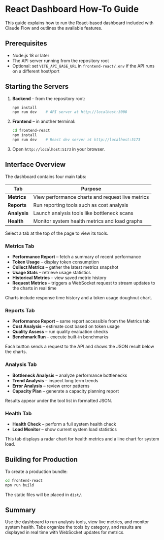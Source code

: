 # React Dashboard How-To Guide

This guide explains how to run the React-based dashboard included with Claude Flow and outlines the available features.

## Prerequisites

- Node.js 18 or later
- The API server running from the repository root
- Optional: set `VITE_API_BASE_URL` in `frontend-react/.env` if the API runs on a different host/port

## Starting the Servers

1. **Backend** – from the repository root:
   ```bash
   npm install
   npm run dev    # API server at http://localhost:3000
   ```
2. **Frontend** – in another terminal:
   ```bash
   cd frontend-react
   npm install
   npm run dev    # React dev server at http://localhost:5173
   ```
3. Open `http://localhost:5173` in your browser.

## Interface Overview

The dashboard contains four main tabs:

| Tab       | Purpose                                          |
|-----------|--------------------------------------------------|
| **Metrics** | View performance charts and request live metrics |
| **Reports** | Run reporting tools such as cost analysis        |
| **Analysis** | Launch analysis tools like bottleneck scans     |
| **Health** | Monitor system health metrics and load graphs    |

Select a tab at the top of the page to view its tools.

### Metrics Tab

- **Performance Report** – fetch a summary of recent performance
- **Token Usage** – display token consumption
- **Collect Metrics** – gather the latest metrics snapshot
- **Usage Stats** – retrieve usage statistics
- **Historical Metrics** – view saved metric history
- **Request Metrics** – triggers a WebSocket request to stream updates to the charts in real time

Charts include response time history and a token usage doughnut chart.

### Reports Tab

- **Performance Report** – same report accessible from the Metrics tab
- **Cost Analysis** – estimate cost based on token usage
- **Quality Assess** – run quality evaluation checks
- **Benchmark Run** – execute built-in benchmarks

Each button sends a request to the API and shows the JSON result below the charts.

### Analysis Tab

- **Bottleneck Analysis** – analyze performance bottlenecks
- **Trend Analysis** – inspect long term trends
- **Error Analysis** – review error patterns
- **Capacity Plan** – generate a capacity planning report

Results appear under the tool list in formatted JSON.

### Health Tab

- **Health Check** – perform a full system health check
- **Load Monitor** – show current system load statistics

This tab displays a radar chart for health metrics and a line chart for system load.

## Building for Production

To create a production bundle:
```bash
cd frontend-react
npm run build
```
The static files will be placed in `dist/`.

## Summary

Use the dashboard to run analysis tools, view live metrics, and monitor system health. Tabs organize the tools by category, and results are displayed in real time with WebSocket updates for metrics.
